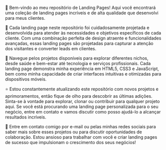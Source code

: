 🚀 Bem-vindo ao meu repositório de Landing Pages! Aqui você encontrará uma coleção de landing pages incríveis e de alta qualidade que desenvolvi para meus clientes.

💼 Cada landing page neste repositório foi cuidadosamente projetada e desenvolvida para atender às necessidades e objetivos específicos de cada cliente. Com uma combinação perfeita de design atraente e funcionalidades avançadas, essas landing pages são projetadas para capturar a atenção dos visitantes e converter leads em clientes.

🎯 Navegue pelos projetos disponíveis para explorar diferentes nichos, desde saúde e bem-estar até tecnologia e serviços profissionais. Cada landing page demonstra minha experiência em HTML5, CSS3 e JavaScript, bem como minha capacidade de criar interfaces intuitivas e otimizadas para dispositivos móveis.

⭐️ Estou constantemente atualizando este repositório com novos projetos e aprimoramentos, então fique de olho para descobrir as últimas adições. Sinta-se à vontade para explorar, clonar ou contribuir para qualquer projeto aqui. Se você está procurando uma landing page personalizada para o seu negócio, entre em contato e vamos discutir como posso ajudá-lo a alcançar resultados incríveis.

📩 Entre em contato comigo por e-mail ou pelas minhas redes sociais para saber mais sobre esses projetos ou para discutir oportunidades de colaboração. Estou ansioso para trabalhar com você e criar landing pages de sucesso que impulsionam o crescimento dos seus negócios!
